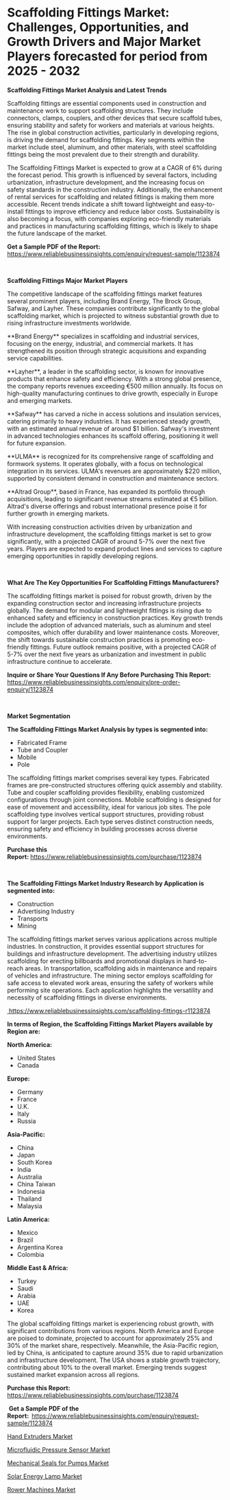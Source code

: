<p><h1>Scaffolding Fittings Market: Challenges, Opportunities, and Growth Drivers and Major Market Players forecasted for period from 2025 - 2032</h1></p><p><strong>Scaffolding Fittings Market Analysis and Latest Trends</strong></p>
<p><p>Scaffolding fittings are essential components used in construction and maintenance work to support scaffolding structures. They include connectors, clamps, couplers, and other devices that secure scaffold tubes, ensuring stability and safety for workers and materials at various heights. The rise in global construction activities, particularly in developing regions, is driving the demand for scaffolding fittings. Key segments within the market include steel, aluminum, and other materials, with steel scaffolding fittings being the most prevalent due to their strength and durability.</p><p>The Scaffolding Fittings Market is expected to grow at a CAGR of 6% during the forecast period. This growth is influenced by several factors, including urbanization, infrastructure development, and the increasing focus on safety standards in the construction industry. Additionally, the enhancement of rental services for scaffolding and related fittings is making them more accessible. Recent trends indicate a shift toward lightweight and easy-to-install fittings to improve efficiency and reduce labor costs. Sustainability is also becoming a focus, with companies exploring eco-friendly materials and practices in manufacturing scaffolding fittings, which is likely to shape the future landscape of the market.</p></p>
<p><strong>Get a Sample PDF of the Report:&nbsp;</strong> <a href="https://www.reliablebusinessinsights.com/enquiry/request-sample/1123874?utm_campaign=60&utm_medium=2&utm_source=Github&utm_content=ia&utm_term=18022025&utm_id=scaffolding-fittings">https://www.reliablebusinessinsights.com/enquiry/request-sample/1123874</a></p>
<p>&nbsp;</p>
<p><strong>Scaffolding Fittings Major Market Players</strong></p>
<p><p>The competitive landscape of the scaffolding fittings market features several prominent players, including Brand Energy, The Brock Group, Safway, and Layher. These companies contribute significantly to the global scaffolding market, which is projected to witness substantial growth due to rising infrastructure investments worldwide.</p><p>**Brand Energy** specializes in scaffolding and industrial services, focusing on the energy, industrial, and commercial markets. It has strengthened its position through strategic acquisitions and expanding service capabilities.</p><p>**Layher**, a leader in the scaffolding sector, is known for innovative products that enhance safety and efficiency. With a strong global presence, the company reports revenues exceeding €500 million annually. Its focus on high-quality manufacturing continues to drive growth, especially in Europe and emerging markets.</p><p>**Safway** has carved a niche in access solutions and insulation services, catering primarily to heavy industries. It has experienced steady growth, with an estimated annual revenue of around $1 billion. Safway's investment in advanced technologies enhances its scaffold offering, positioning it well for future expansion.</p><p>**ULMA** is recognized for its comprehensive range of scaffolding and formwork systems. It operates globally, with a focus on technological integration in its services. ULMA's revenues are approximately $220 million, supported by consistent demand in construction and maintenance sectors.</p><p>**Altrad Group**, based in France, has expanded its portfolio through acquisitions, leading to significant revenue streams estimated at €5 billion. Altrad's diverse offerings and robust international presence poise it for further growth in emerging markets.</p><p>With increasing construction activities driven by urbanization and infrastructure development, the scaffolding fittings market is set to grow significantly, with a projected CAGR of around 5-7% over the next five years. Players are expected to expand product lines and services to capture emerging opportunities in rapidly developing regions.</p></p>
<p>&nbsp;</p>
<p><strong>What Are The Key Opportunities For Scaffolding Fittings Manufacturers?</strong></p>
<p><p>The scaffolding fittings market is poised for robust growth, driven by the expanding construction sector and increasing infrastructure projects globally. The demand for modular and lightweight fittings is rising due to enhanced safety and efficiency in construction practices. Key growth trends include the adoption of advanced materials, such as aluminum and steel composites, which offer durability and lower maintenance costs. Moreover, the shift towards sustainable construction practices is promoting eco-friendly fittings. Future outlook remains positive, with a projected CAGR of 5-7% over the next five years as urbanization and investment in public infrastructure continue to accelerate.</p></p>
<p><strong>Inquire or Share Your Questions If Any Before Purchasing This Report:</strong> <a href="https://www.reliablebusinessinsights.com/enquiry/pre-order-enquiry/1123874?utm_campaign=60&utm_medium=2&utm_source=Github&utm_content=ia&utm_term=18022025&utm_id=scaffolding-fittings">https://www.reliablebusinessinsights.com/enquiry/pre-order-enquiry/1123874</a></p>
<p>&nbsp;</p>
<p><strong>Market Segmentation</strong></p>
<p><strong>The Scaffolding Fittings Market Analysis by types is segmented into:</strong></p>
<p><ul><li>Fabricated Frame</li><li>Tube and Coupler</li><li>Mobile</li><li>Pole</li></ul></p>
<p><p>The scaffolding fittings market comprises several key types. Fabricated frames are pre-constructed structures offering quick assembly and stability. Tube and coupler scaffolding provides flexibility, enabling customized configurations through joint connections. Mobile scaffolding is designed for ease of movement and accessibility, ideal for various job sites. The pole scaffolding type involves vertical support structures, providing robust support for larger projects. Each type serves distinct construction needs, ensuring safety and efficiency in building processes across diverse environments.</p></p>
<p><strong>Purchase this Report:&nbsp;</strong><a href="https://www.reliablebusinessinsights.com/purchase/1123874?utm_campaign=60&utm_medium=2&utm_source=Github&utm_content=ia&utm_term=18022025&utm_id=scaffolding-fittings">https://www.reliablebusinessinsights.com/purchase/1123874</a></p>
<p>&nbsp;</p>
<p><strong>The Scaffolding Fittings Market Industry Research by Application is segmented into:</strong></p>
<p><ul><li>Construction</li><li>Advertising Industry</li><li>Transports</li><li>Mining</li></ul></p>
<p><p>The scaffolding fittings market serves various applications across multiple industries. In construction, it provides essential support structures for buildings and infrastructure development. The advertising industry utilizes scaffolding for erecting billboards and promotional displays in hard-to-reach areas. In transportation, scaffolding aids in maintenance and repairs of vehicles and infrastructure. The mining sector employs scaffolding for safe access to elevated work areas, ensuring the safety of workers while performing site operations. Each application highlights the versatility and necessity of scaffolding fittings in diverse environments.</p></p>
<p><a href="https://www.reliablebusinessinsights.com/scaffolding-fittings-r1123874?utm_campaign=60&utm_medium=2&utm_source=Github&utm_content=ia&utm_term=18022025&utm_id=scaffolding-fittings">&nbsp;https://www.reliablebusinessinsights.com/scaffolding-fittings-r1123874</a></p>
<p><strong>In terms of Region, the Scaffolding Fittings Market Players available by Region are:</strong></p>
<p>
    <p> <strong> North America: </strong>
        <ul>
            <li>United States</li>
            <li>Canada</li>
        </ul>
        </p> 
    <p> <strong> Europe: </strong>
        <ul>
            <li>Germany</li>
            <li>France</li>
            <li>U.K.</li>
            <li>Italy</li>
            <li>Russia</li>
        </ul>
        </p> 
    <p> <strong> Asia-Pacific: </strong>
        <ul>
            <li>China</li>
            <li>Japan</li>
            <li>South Korea</li>
            <li>India</li>
            <li>Australia</li>
            <li>China Taiwan</li>
            <li>Indonesia</li>
            <li>Thailand</li>
            <li>Malaysia</li>
        </ul>
        </p> 
    <p> <strong> Latin America: </strong>
        <ul>
            <li>Mexico</li>
            <li>Brazil</li>
            <li>Argentina Korea</li>
            <li>Colombia</li>
        </ul>
        </p> 
    <p> <strong> Middle East & Africa: </strong>
        <ul>
            <li>Turkey</li>
            <li>Saudi</li>
            <li>Arabia</li>
            <li>UAE</li>
            <li>Korea</li>
        </ul>
    </p>
    </p>
<p><p>The global scaffolding fittings market is experiencing robust growth, with significant contributions from various regions. North America and Europe are poised to dominate, projected to account for approximately 25% and 30% of the market share, respectively. Meanwhile, the Asia-Pacific region, led by China, is anticipated to capture around 35% due to rapid urbanization and infrastructure development. The USA shows a stable growth trajectory, contributing about 10% to the overall market. Emerging trends suggest sustained market expansion across all regions.</p></p>
<p><strong>Purchase this Report: </strong><a href="https://www.reliablebusinessinsights.com/purchase/1123874?utm_campaign=60&utm_medium=2&utm_source=Github&utm_content=ia&utm_term=18022025&utm_id=scaffolding-fittings">https://www.reliablebusinessinsights.com/purchase/1123874</a></p>
<p>&nbsp;<strong>Get a Sample PDF of the Report:&nbsp;&nbsp;</strong><a href="https://www.reliablebusinessinsights.com/enquiry/request-sample/1123874?utm_campaign=60&utm_medium=2&utm_source=Github&utm_content=ia&utm_term=18022025&utm_id=scaffolding-fittings">https://www.reliablebusinessinsights.com/enquiry/request-sample/1123874</a></p>
<p><strong></strong></p>
<p><p><a href="https://github.com/iceknahomi/Market-Research-Report-List-1/blob/main/hand-extruders-market.md?utm_campaign=60&utm_medium=2&utm_source=Github&utm_content=ia&utm_term=18022025&utm_id=scaffolding-fittings">Hand Extruders Market</a></p><p><a href="https://github.com/tjoensfibich/Market-Research-Report-List-1/blob/main/microfluidic-pressure-sensor-market.md?utm_campaign=60&utm_medium=2&utm_source=Github&utm_content=ia&utm_term=18022025&utm_id=scaffolding-fittings">Microfluidic Pressure Sensor Market</a></p><p><a href="https://github.com/rebheelder/Market-Research-Report-List-1/blob/main/mechanical-seals-for-pumps-market.md?utm_campaign=60&utm_medium=2&utm_source=Github&utm_content=ia&utm_term=18022025&utm_id=scaffolding-fittings">Mechanical Seals for Pumps Market</a></p><p><a href="https://github.com/bezdanteniz/Market-Research-Report-List-1/blob/main/solar-energy-lamp-market.md?utm_campaign=60&utm_medium=2&utm_source=Github&utm_content=ia&utm_term=18022025&utm_id=scaffolding-fittings">Solar Energy Lamp Market</a></p><p><a href="https://github.com/awalinfucci/Market-Research-Report-List-1/blob/main/rower-machines-market.md?utm_campaign=60&utm_medium=2&utm_source=Github&utm_content=ia&utm_term=18022025&utm_id=scaffolding-fittings">Rower Machines Market</a></p></p>